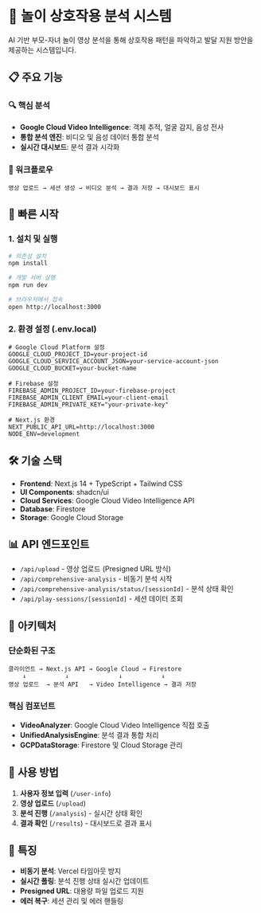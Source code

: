 # 🎯 놀이 상호작용 분석 시스템

AI 기반 부모-자녀 놀이 영상 분석을 통해 상호작용 패턴을 파악하고 발달 지원 방안을 제공하는 시스템입니다.

## 📋 주요 기능

### 🔍 핵심 분석
- **Google Cloud Video Intelligence**: 객체 추적, 얼굴 감지, 음성 전사
- **통합 분석 엔진**: 비디오 및 음성 데이터 통합 분석
- **실시간 대시보드**: 분석 결과 시각화

### 🔄 워크플로우
```
영상 업로드 → 세션 생성 → 비디오 분석 → 결과 저장 → 대시보드 표시
```

## 🚀 빠른 시작

### 1. 설치 및 실행
```bash
# 의존성 설치
npm install

# 개발 서버 실행
npm run dev

# 브라우저에서 접속
open http://localhost:3000
```

### 2. 환경 설정 (.env.local)
```env
# Google Cloud Platform 설정
GOOGLE_CLOUD_PROJECT_ID=your-project-id
GOOGLE_CLOUD_SERVICE_ACCOUNT_JSON=your-service-account-json
GOOGLE_CLOUD_BUCKET=your-bucket-name

# Firebase 설정
FIREBASE_ADMIN_PROJECT_ID=your-firebase-project
FIREBASE_ADMIN_CLIENT_EMAIL=your-client-email
FIREBASE_ADMIN_PRIVATE_KEY="your-private-key"

# Next.js 환경
NEXT_PUBLIC_API_URL=http://localhost:3000
NODE_ENV=development
```

## 🛠️ 기술 스택
- **Frontend**: Next.js 14 + TypeScript + Tailwind CSS
- **UI Components**: shadcn/ui
- **Cloud Services**: Google Cloud Video Intelligence API
- **Database**: Firestore
- **Storage**: Google Cloud Storage

## 📊 API 엔드포인트
- `/api/upload` - 영상 업로드 (Presigned URL 방식)
- `/api/comprehensive-analysis` - 비동기 분석 시작
- `/api/comprehensive-analysis/status/[sessionId]` - 분석 상태 확인
- `/api/play-sessions/[sessionId]` - 세션 데이터 조회

## 🔧 아키텍처

### 단순화된 구조
```
클라이언트 → Next.js API → Google Cloud → Firestore
    ↓           ↓              ↓           ↓
영상 업로드  → 분석 API   → Video Intelligence → 결과 저장
```

### 핵심 컴포넌트
- **VideoAnalyzer**: Google Cloud Video Intelligence 직접 호출
- **UnifiedAnalysisEngine**: 분석 결과 통합 처리  
- **GCPDataStorage**: Firestore 및 Cloud Storage 관리

## 📱 사용 방법
1. **사용자 정보 입력** (`/user-info`)
2. **영상 업로드** (`/upload`) 
3. **분석 진행** (`/analysis`) - 실시간 상태 확인
4. **결과 확인** (`/results`) - 대시보드로 결과 표시

## 🎯 특징
- **비동기 분석**: Vercel 타임아웃 방지
- **실시간 폴링**: 분석 진행 상태 실시간 업데이트
- **Presigned URL**: 대용량 파일 업로드 지원
- **에러 복구**: 세션 관리 및 에러 핸들링 